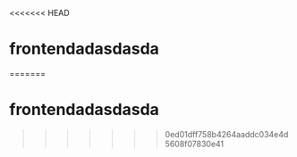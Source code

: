 <<<<<<< HEAD
# frontendadasdasda
 
=======
# frontendadasdasda
>>>>>>> 0ed01dff758b4264aaddc034e4d5608f07830e41

